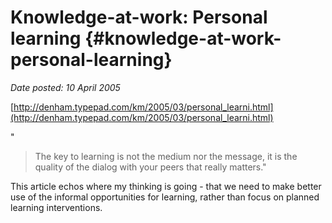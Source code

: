 # Knowledge-at-work: Personal learning {#knowledge-at-work-personal-learning}

_Date posted: 10 April 2005_

[http://denham.typepad.com/km/2005/03/personal_learni.html](http://denham.typepad.com/km/2005/03/personal_learni.html)

"

> The key to learning is not the medium nor the message, it is the quality of the dialog with your peers that really matters."

This article echos where my thinking is going - that we need to make better use of the informal opportunities for learning, rather than focus on planned learning interventions.